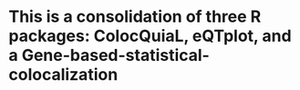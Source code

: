 # This is a consolidation of three R packages: ColocQuiaL, eQTplot, and a Gene-based-statistical-colocalization
